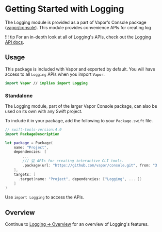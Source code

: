 # Getting Started with Logging

The Logging module is provided as a part of Vapor's Console package ([vapor/console](https://github.com/vapor/console)).  This module provides convenience APIs for creating log 

!!! tip
    For an in-depth look at all of Logging's APIs, check out the [Logging API docs](https://api.vapor.codes/console/latest/Logging/index.html).

## Usage

This package is included with Vapor and exported by default. You will have access to all `Logging` APIs when you import `Vapor`.

```swift
import Vapor // implies import Logging
```

### Standalone

The Logging module, part of the larger Vapor Console package, can also be used on its own with any Swift project.

To include it in your package, add the following to your `Package.swift` file.

```swift
// swift-tools-version:4.0
import PackageDescription

let package = Package(
    name: "Project",
    dependencies: [
        ...
        /// 💻 APIs for creating interactive CLI tools.
        .package(url: "https://github.com/vapor/console.git", from: "3.0.0"),
    ],
    targets: [
      .target(name: "Project", dependencies: ["Logging", ... ])
    ]
)
```

Use `import Logging` to access the APIs.

## Overview

Continue to [Logging → Overview](overview.md) for an overview of Logging's features.